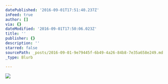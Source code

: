 ```yaml
---
datePublished: '2016-09-01T17:51:40.237Z'
inFeed: true
author: []
via: {}
dateModified: '2016-09-01T17:50:06.023Z'
title: ''
publisher: {}
description: ''
starred: false
sourcePath: _posts/2016-09-01-9e79445f-6b49-4a26-84b8-7e35a658e249.md
_type: Blurb

---
```

![](https://the-grid-user-content.s3-us-west-2.amazonaws.com/a238d957-7190-4d3d-aa45-cfdbe91ac944.jpg)